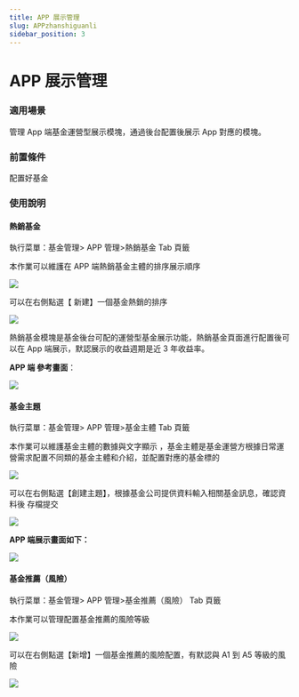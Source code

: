 ```yaml
---
title: APP 展示管理
slug: APPzhanshiguanli
sidebar_position: 3
---
```



# APP 展示管理

### 適用場景

管理 App 端基金運營型展示模塊，通過後台配置後展示 App 對應的模塊。

### 前置條件

配置好基金

### 使用說明

#### 熱銷基金

執行菜單：基金管理&gt; APP 管理&gt;熱銷基金 Tab 頁籤

本作業可以維護在 APP 端熱銷基金主體的排序展示順序

<img src="/assets/THeDb4yWToo2Wgxjyd0cPuZNn3d.png"/>

可以在右側點選【 新建】一個基金熱銷的排序

<img src="/assets/Vz4AbYplTokO9cxBT1qcS03YnFb.png"/>

熱銷基金模塊是基金後台可配的運營型基金展示功能，熱銷基金頁面進行配置後可以在 App 端展示，默認展示的收益週期是近 3 年收益率。

**APP 端 參考畫面**：

<img src="/assets/BMl0bK93ho5wyixzlYNctDrSnPg.png"/>

#### 基金主題

執行菜單：基金管理&gt; APP 管理&gt;基金主體 Tab 頁籤

本作業可以維護基金主體的數據與文字顯示 ，基金主體是基金運營方根據日常運營需求配置不同類的基金主體和介紹，並配置對應的基金標的

<img src="/assets/TeTTbv9yDoo8UzxgRjXcXW8bnjh.png"/>

可以在右側點選【創建主題】，根據基金公司提供資料輸入相關基金訊息，確認資料後 存檔提交

<img src="/assets/XALNbi787oro9hxxVjjcezYsnie.png"/>

**APP 端展示畫面如下：**

<img src="/assets/St5QbZSn4oztjpxcIYRclRKendh.png"/>

#### 基金推薦（風險）

執行菜單：基金管理&gt; APP 管理&gt;基金推薦（風險） Tab 頁籤

本作業可以管理配置基金推薦的風險等級

<img src="/assets/S7PIbych0oug3RxQawOchLCHnCc.png"/>

可以在右側點選【新增】一個基金推薦的風險配置，有默認與 A1 到 A5 等級的風險

<img src="/assets/XCqWbIjRPo13u5xQVBmcdZixnec.png"/>

